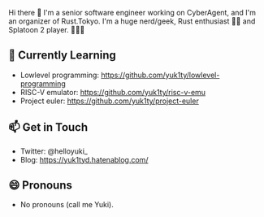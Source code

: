 Hi there 👋 I'm a senior software engineer working on CyberAgent, and I'm an organizer of Rust.Tokyo. I'm a huge nerd/geek, Rust enthusiast 🦀💕 and Splatoon 2 player. 🦑🐙💕

## 🌱 Currently Learning
- Lowlevel programming: https://github.com/yuk1ty/lowlevel-programming
- RISC-V emulator: https://github.com/yuk1ty/risc-v-emu
- Project euler: https://github.com/yuk1ty/project-euler

## 📫 Get in Touch
- Twitter: @helloyuki_
- Blog: https://yuk1tyd.hatenablog.com/

## 😄 Pronouns
- No pronouns (call me Yuki).
